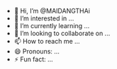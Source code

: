 - 👋 Hi, I’m @MAIDANGTHAi
- 👀 I’m interested in ...
- 🌱 I’m currently learning ...
- 💞️ I’m looking to collaborate on ...
- 📫 How to reach me ...
- 😄 Pronouns: ...
- ⚡ Fun fact: ...

<!---
MAIDANGTHAi/MAIDANGTHAi is a ✨ special ✨ repository because its `README.md` (this file) appears on your GitHub profile.
You can click the Preview link to take a look at your changes.
--->
